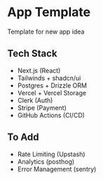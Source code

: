 # App Template

Template for new app idea

## Tech Stack

- Next.js (React)
- Tailwinds + shadcn/ui
- Postgres + Drizzle ORM
- Vercel + Vercel Storage
- Clerk (Auth)
- Stripe (Payment)
- GitHub Actions (CI/CD)

## To Add

- Rate Limiting (Upstash)
- Analytics (posthog)
- Error Management (sentry)
